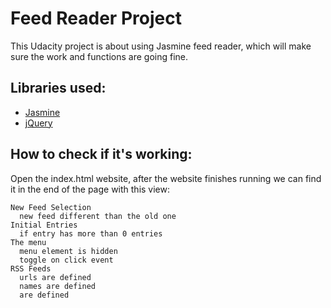# Feed Reader Project

This Udacity project is about using Jasmine feed reader, which will make sure
the work and functions are going fine.

## Libraries used:
* [Jasmine](https://jasmine.github.io/)
* [jQuery](https://jquery.com/)

## How to check if it's working:

Open the index.html website,
after the website finishes running we can find it in the end of the page with this view:

```
New Feed Selection
  new feed different than the old one
Initial Entries
  if entry has more than 0 entries
The menu
  menu element is hidden
  toggle on click event
RSS Feeds
  urls are defined
  names are defined
  are defined

```
